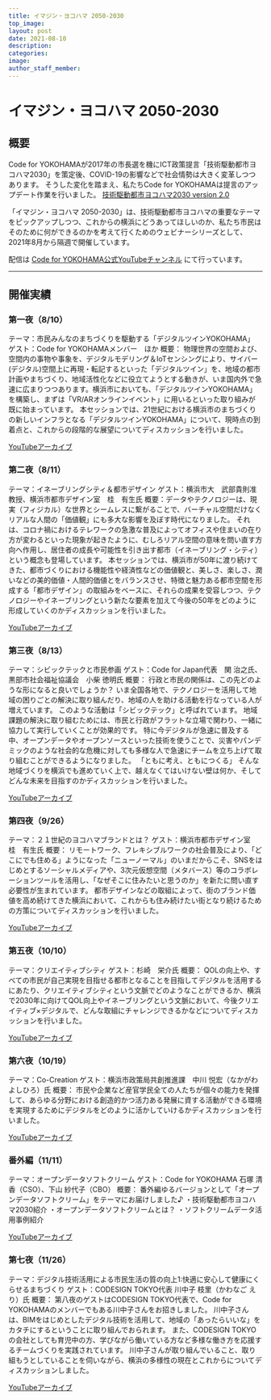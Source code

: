 ```yaml
---
title: イマジン・ヨコハマ 2050-2030
top_image: 
layout: post
date: 2021-08-10
description: 
categories:
image:
author_staff_member:
---
```


# イマジン・ヨコハマ 2050-2030

## 概要
Code for YOKOHAMAが2017年の市長選を機にICT政策提言「技術駆動都市ヨコハマ2030」を策定後、COVID-19の影響などで社会情勢は大きく変革しつつあります。
そうした変化を踏まえ、私たちCode for YOKOHAMAは提言のアップデート作業を行いました。
[技術駆動都市ヨコハマ2030 version 2.0](https://code4.yokohama/projects/ICTproposal/)

「イマジン・ヨコハマ 2050-2030」は、技術駆動都市ヨコハマの重要なテーマをピックアップしつつ、これからの横浜にどうあってほしいのか、私たち市民はそのために何ができるのかを考えて行くためのウェビナーシリーズとして、2021年8月から隔週で開催しています。

配信は [Code for YOKOHAMA公式YouTubeチャンネル](https://www.youtube.com/channel/UCphyzWRJWpD0sQBUqNzw1kw) にて行っています。

---

## 開催実績

### 第一夜（8/10）
テーマ：市民みんなのまちづくりを駆動する「デジタルツインYOKOHAMA」
ゲスト：Code for YOKOHAMAメンバー　ほか
概要：
物理世界の空間および、空間内の事物や事象を、デジタルモデリング＆IoTセンシングにより、サイバー(デジタル)空間上に再現・転記するといった「デジタルツイン」を、地域の都市計画やまちづくり、地域活性化などに役立てようとする動きが、いま国内外で急速に広まりつつあります。横浜市においても、「デジタルツインYOKOHAMA」を構築し、まずは「VR/ARオンラインイベント」に用いるといった取り組みが既に始まっています。
本セッションでは、21世紀における横浜市のまちづくりの新しいインフラとなる「デジタルツインYOKOHAMA」について、現時点の到着点と、これからの段階的な展望についてディスカッションを行いました。

[YouTubeアーカイブ](https://youtu.be/4c6wGmTT47w)

### 第二夜（8/11）
テーマ：イネーブリングシティ＆都市デザイン
ゲスト：横浜市大　武部貴則准教授、横浜市都市デザイン室　桂　有生氏
概要：データやテクノロジーは、現実（フィジカル）な世界とシームレスに繋がることで、バーチャル空間だけなくリアルな人間の「価値観」にも多大な影響を及ぼす時代になりました。
それは、コロナ禍におけるテレワークの急激な普及によってオフィスや住まいの在り方が変わるといった現象が起きたように、むしろリアル空間の意味を問い直す方向へ作用し、居住者の成長や可能性を引き出す都市（イネーブリング・シティ）という概念も登場しています。
本セッションでは、横浜市が50年に渡り続けてきた、都市づくりにおける機能性や経済性などの価値観と、美しさ、楽しさ、潤いなどの美的価値・人間的価値とをバランスさせ、特徴と魅力ある都市空間を形成する「都市デザイン」の取組みをベースに、それらの成果を受容しつつ、テクノロジーやイネーブリングという新たな要素を加えて今後の50年をどのように形成していくのかディスカッションを行いました。

[YouTubeアーカイブ](https://youtu.be/NDjYNRb1IF0)

### 第三夜（8/13）
テーマ：シビックテックと市民参画
ゲスト：Code for Japan代表　関 治之氏、黒部市社会福祉協議会　小柴 徳明氏
概要：
行政と市民の関係は、この先どのような形になると良いでしょうか？
いま全国各地で、テクノロジーを活用して地域の困りごとの解決に取り組んだり、地域の人を助ける活動を行なっている人が増えています。
このような活動は「シビックテック」と呼ばれています。
地域課題の解決に取り組むためには、市民と行政がフラットな立場で関わり、一緒に協力して実行していくことが効果的です。
特に今デジタルが急速に普及する中、オープンデータやオープンソースといった技術を使うことで、災害やパンデミックのような社会的な危機に対しても多様な人で急速にチームを立ち上げて取り組むことができるようになりました。
「ともに考え、ともにつくる」
そんな地域づくりを横浜でも進めていく上で、越えなくてはいけない壁は何か、そしてどんな未来を目指すのかディスカッションを行いました。

[YouTubeアーカイブ](https://youtu.be/baPYwUg-jzw)

### 第四夜（9/26）
テーマ：２１世紀のヨコハマブランドとは？
ゲスト：横浜市都市デザイン室　桂　有生氏
概要：
リモートワーク、フレキシブルワークの社会普及により、「どこにでも住める」ようになった「ニューノーマル」のいまだからこそ、SNSをはじめとするソーシャルメディアや、3次元仮想空間（メタバース）等のコラボレーションツールを活用し、「なぜそこに住みたいと思うのか」を新たに問い直す必要性が生まれています。
都市デザインなどの取組によって、街のブランド価値を高め続けてきた横浜において、これからも住み続けたい街となり続けるための方策についてディスカッションを行いました。

[YouTubeアーカイブ](https://youtu.be/VXDLBhCXYqk)

### 第五夜（10/10）
テーマ：クリエイティブシティ
ゲスト：杉崎　栄介氏
概要：
QOLの向上や、すべての市民が自己実現を目指せる都市となることを目指してデジタルを活用するにあたり、クリエイティブシティという文脈でどのようなことができるか、横浜で2030年に向けてQOL向上やイネーブリングという文脈において、今後クリエイティブ×デジタルで、どんな取組にチャレンジできるかなどについてディスカッションを行いました。

[YouTubeアーカイブ](https://youtu.be/-SUqoYezxp8)

### 第六夜（10/19）
テーマ：Co-Creation
ゲスト：横浜市政策局共創推進課　中川 悦宏（なかがわ　よしひろ）氏
概要：
市民や企業など産官学民全ての人たちが個々の能力を発揮して、あらゆる分野における創造的かつ活力ある発展に資する活動ができる環境を実現するためにデジタルをどのように活かしていけるかディスカッションを行いました。

[YouTubeアーカイブ](https://youtu.be/vNW1i35xdJQ)

### 番外編（11/11）
テーマ：オープンデータソフトクリーム
ゲスト：Code for YOKOHAMA 石塚 清香（CSO）、下山 紗代子（CBO）
概要：
番外編ゆるバージョンとして「オープンデータソフトクリーム」をテーマにお届けしました♪
・技術駆動都市ヨコハマ2030紹介
・オープンデータソフトクリームとは？
・ソフトクリームデータ活用事例紹介

[YouTubeアーカイブ](https://youtu.be/W3DVFWI5YjQ)

### 第七夜（11/26）
テーマ：デジタル技術活用による市民生活の質の向上1:快適に安心して健康にくらせるまちづくり
ゲスト：CODESIGN TOKYO代表 川中子 枝里（かわなご えり）氏
概要：
第八夜のゲストはCODESIGN TOKYO代表で、Code for YOKOHAMAのメンバーでもある川中子さんをお招きしました。
川中子さんは、BIMをはじめとしたデジタル技術を活用して、地域の「あったらいいな」をカタチにするということに取り組んでおられます。
また、CODESIGN TOKYOの会社としても育児中の方、学びながら働いている方など多様な働き方を応援するチームづくりを実践されています。
川中子さんが取り組んでいること、取り組もうとしていることを伺いながら、横浜の多様性の現在とこれからについてディスカッションしました。

[YouTubeアーカイブ](https://youtu.be/1qgl0UXDdUI)